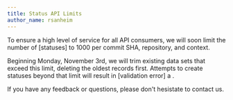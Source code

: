 ```yaml
---
title: Status API Limits
author_name: rsanheim
---
```


To ensure a high level of service for all API consumers, we will soon limit the number of [statuses]
to 1000 per commit SHA, repository, and context.

Beginning Monday, November 3rd, we will trim existing data sets that exceed this limit, deleting the oldest
records first. Attempts to create statuses beyond that limit will result in [validation error] a .

If you have any feedback or questions, please don't hesistate to contact us.
